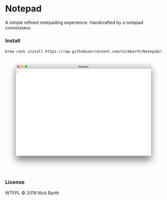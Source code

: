 # Notepad

A simple refined notepading experience. Handcrafted by a notepad connoisseur.

### Install

```bash
brew cask install https://raw.githubusercontent.com/nickbarth/Notepad/master/notepad.rb
```

![screenshot](https://raw.githubusercontent.com/nickbarth/Notepad/master/screenshot.png)

### License
WTFPL &copy; 2019 Nick Barth

